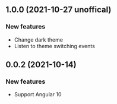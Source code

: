 ## 1.0.0 (2021-10-27 unoffical)

### New features

- Change dark theme
- Listen to theme switching events

## 0.0.2 (2021-10-14)

### New features

- Support Angular 10